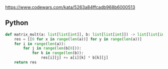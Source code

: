 https://www.codewars.com/kata/5263a84ffcadb968b6000513

## Python
```python
def matrix_mult(a: list[list[int]], b: list[list[int]]) -> list[list[int]]:
    res = [[0 for x in range(len(a))] for y in range(len(a))]
    for i in range(len(a)):
        for j in range(len(b[0])):
            for k in range(len(b)):
                res[i][j] += a[i][k] * b[k][j]
    return res
```